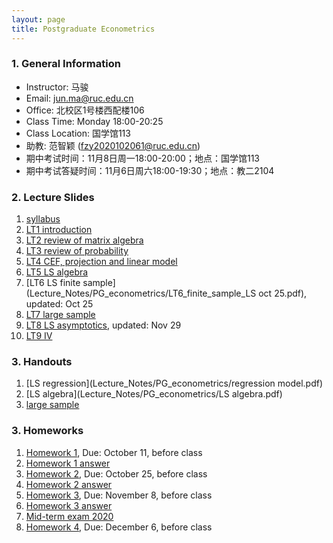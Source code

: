 ```yaml
---
layout: page
title: Postgraduate Econometrics
---
```


### 1. General Information
* Instructor: ⻢骏
* Email: jun.ma@ruc.edu.cn
* Office: 北校区1号楼⻄配楼106
* Class Time: Monday 18:00-20:25
* Class Location: 国学馆113
* 助教: 范智颖 (fzy2020102061@ruc.edu.cn)
* 期中考试时间：11月8日周一18:00-20:00；地点：国学馆113
* 期中考试答疑时间：11月6日周六18:00-19:30；地点：教二2104

### 2. Lecture Slides
1. [syllabus](Lecture_Notes/PG_econometrics/g_syllabus.pdf)
2. [LT1 introduction](Lecture_Notes/PG_econometrics/LT_1_Introduction.pdf)
3. [LT2 review of matrix algebra](Lecture_Notes/PG_econometrics/LT2_Matrix_Algebra.pdf)
4. [LT3 review of probability](Lecture_Notes/PG_econometrics/LT3_probability.pdf)
5. [LT4 CEF, projection and linear model](Lecture_Notes/PG_econometrics/LT4_CEF_2.pdf)
6. [LT5 LS algebra](Lecture_Notes/PG_econometrics/LT5_Algebra_of_LS.pdf)
7. [LT6 LS finite sample](Lecture_Notes/PG_econometrics/LT6_finite_sample_LS oct 25.pdf), updated: Oct 25
8. [LT7 large sample](Lecture_Notes/PG_econometrics/LT7_large_sample.pdf)
9. [LT8 LS asymptotics](Lecture_Notes/PG_econometrics/LT8_Asymptotic_LS_nov29.pdf), updated: Nov 29
10. [LT9 IV](Lecture_Notes/PG_econometrics/LT9_IV.pdf)

### 3. Handouts
1. [LS regression](Lecture_Notes/PG_econometrics/regression model.pdf)
2. [LS algebra](Lecture_Notes/PG_econometrics/LS algebra.pdf)
3. [large sample](Lecture_Notes/PG_econometrics/Large_Sample.pdf)

### 3. Homeworks
1. [Homework 1](Homeworks/PG_econometrics/HW1.pdf), Due: October 11, before class
2. [Homework 1 answer](Homeworks/PG_econometrics/HW1_answer.pdf)
3. [Homework 2](Homeworks/PG_econometrics/HW2.pdf), Due: October 25, before class
4. [Homework 2 answer](Homeworks/PG_econometrics/HW2_answer.pdf)
5. [Homework 3](Homeworks/PG_econometrics/HW3.pdf), Due: November 8, before class
6. [Homework 3 answer](Homeworks/PG_econometrics/HW3_answer.pdf)
7. [Mid-term exam 2020](Homeworks/PG_econometrics/Midterm_adv_2020.pdf)
8. [Homework 4](Homeworks/PG_econometrics/HW4.pdf), Due: December 6, before class
